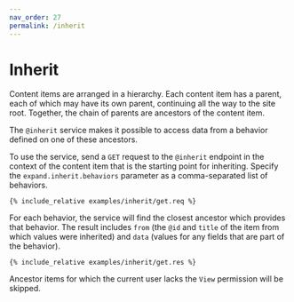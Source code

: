 ```yaml
---
nav_order: 27
permalink: /inherit
---
```


# Inherit

Content items are arranged in a hierarchy. Each content item has a parent, each of which may have its own parent, continuing all the way to the site root. Together, the chain of parents are ancestors of the content item.

The `@inherit` service makes it possible to access data from a behavior defined on one of these ancestors.

To use the service, send a `GET` request to the `@inherit` endpoint in the context of the content item that is the starting point for inheriting. Specify the `expand.inherit.behaviors` parameter as a comma-separated list of behaviors.

```
{% include_relative examples/inherit/get.req %}
```

For each behavior, the service will find the closest ancestor which provides that behavior. The result includes `from` (the `@id` and `title` of the item from which values were inherited) and `data` (values for any fields that are part of the behavior).

```
{% include_relative examples/inherit/get.res %}
```

Ancestor items for which the current user lacks the `View` permission will be skipped.
